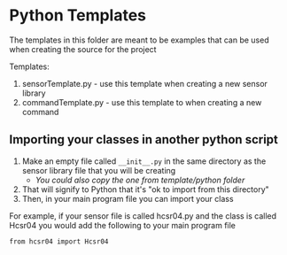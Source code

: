 # Python Templates
The templates in this folder are meant to be examples that can be used when creating the source for the project

Templates:
1. sensorTemplate.py - use this template when creating a new sensor library
2. commandTemplate.py - use this template to when creating a new command

## Importing your classes in another python script
1. Make an empty file called `__init__.py` in the same directory as the sensor library file that you will be creating
   * _You could also copy the one from template/python folder_
2. That will signify to Python that it's "ok to import from this directory"
3. Then, in your main program file you can import your class

For example, if your sensor file is called hcsr04.py and the class is called Hcsr04 you would add the following to your main program file

`from hcsr04 import Hcsr04`
